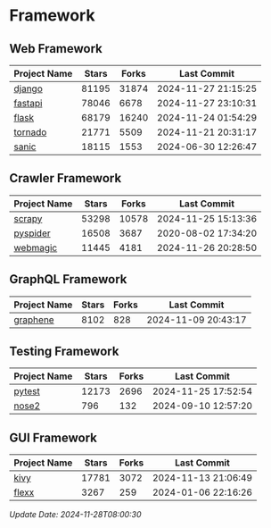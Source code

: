 # Framework

## Web Framework
| Project Name | Stars | Forks | Last Commit |
| ------------ | ----- | ----- | ----------- |
| [django](https://github.com/django/django) | 81195 | 31874 | 2024-11-27 21:15:25 |
| [fastapi](https://github.com/fastapi/fastapi) | 78046 | 6678 | 2024-11-27 23:10:31 |
| [flask](https://github.com/pallets/flask) | 68179 | 16240 | 2024-11-24 01:54:29 |
| [tornado](https://github.com/tornadoweb/tornado) | 21771 | 5509 | 2024-11-21 20:31:17 |
| [sanic](https://github.com/sanic-org/sanic) | 18115 | 1553 | 2024-06-30 12:26:47 |

## Crawler Framework
| Project Name | Stars | Forks | Last Commit |
| ------------ | ----- | ----- | ----------- |
| [scrapy](https://github.com/scrapy/scrapy) | 53298 | 10578 | 2024-11-25 15:13:36 |
| [pyspider](https://github.com/binux/pyspider) | 16508 | 3687 | 2020-08-02 17:34:20 |
| [webmagic](https://github.com/code4craft/webmagic) | 11445 | 4181 | 2024-11-26 20:28:50 |

## GraphQL Framework
| Project Name | Stars | Forks | Last Commit |
| ------------ | ----- | ----- | ----------- |
| [graphene](https://github.com/graphql-python/graphene) | 8102 | 828 | 2024-11-09 20:43:17 |

## Testing Framework
| Project Name | Stars | Forks | Last Commit |
| ------------ | ----- | ----- | ----------- |
| [pytest](https://github.com/pytest-dev/pytest) | 12173 | 2696 | 2024-11-25 17:52:54 |
| [nose2](https://github.com/nose-devs/nose2) | 796 | 132 | 2024-09-10 12:57:20 |

## GUI Framework
| Project Name | Stars | Forks | Last Commit |
| ------------ | ----- | ----- | ----------- |
| [kivy](https://github.com/kivy/kivy) | 17781 | 3072 | 2024-11-13 21:06:49 |
| [flexx](https://github.com/flexxui/flexx) | 3267 | 259 | 2024-01-06 22:16:26 |

*Update Date: 2024-11-28T08:00:30*